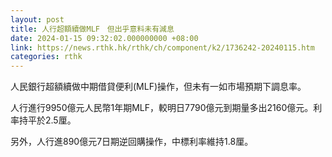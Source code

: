 ```yaml
---
layout: post
title: 人行超額續做MLF　但出乎意料未有減息
date: 2024-01-15 09:32:02.000000000 +08:00
link: https://news.rthk.hk/rthk/ch/component/k2/1736242-20240115.htm
categories: rthk
---
```


人民銀行超額續做中期借貸便利(MLF)操作，但未有一如市場預期下調息率。

人行進行9950億元人民幣1年期MLF，較明日7790億元到期量多出2160億元。利率持平於2.5厘。

另外，人行進890億元7日期逆回購操作，中標利率維持1.8厘。
